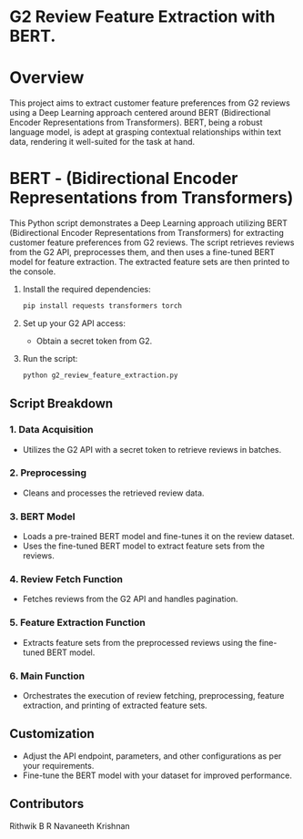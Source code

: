 # G2 Review Feature Extraction with BERT.

# Overview
This project aims to extract customer feature preferences from G2 reviews using a Deep Learning approach centered around BERT (Bidirectional Encoder Representations from Transformers). BERT, being a robust language model, is adept at grasping contextual relationships within text data, rendering it well-suited for the task at hand.

# BERT - (Bidirectional Encoder Representations from Transformers)
  This Python script demonstrates a Deep Learning approach utilizing BERT (Bidirectional Encoder Representations from Transformers) for extracting customer feature preferences from G2 reviews. 
  The script retrieves reviews from the G2 API, preprocesses them, and then uses a fine-tuned BERT model for feature extraction. The extracted feature sets are then printed to the console.

1. Install the required dependencies:
    ```bash
    pip install requests transformers torch
    ```

2. Set up your G2 API access:
    - Obtain a secret token from G2.

3. Run the script:
    ```bash
    python g2_review_feature_extraction.py
    ```

## Script Breakdown

### 1. Data Acquisition

- Utilizes the G2 API with a secret token to retrieve reviews in batches.

### 2. Preprocessing

- Cleans and processes the retrieved review data.

### 3. BERT Model

- Loads a pre-trained BERT model and fine-tunes it on the review dataset.
- Uses the fine-tuned BERT model to extract feature sets from the reviews.

### 4. Review Fetch Function

- Fetches reviews from the G2 API and handles pagination.

### 5. Feature Extraction Function

- Extracts feature sets from the preprocessed reviews using the fine-tuned BERT model.

### 6. Main Function

- Orchestrates the execution of review fetching, preprocessing, feature extraction, and printing of extracted feature sets.

## Customization

- Adjust the API endpoint, parameters, and other configurations as per your requirements.
- Fine-tune the BERT model with your dataset for improved performance.

## Contributors
Rithwik B     R Navaneeth Krishnan
